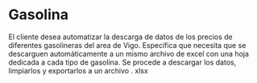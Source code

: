 # Gasolina
El cliente desea automatizar la descarga de datos de los precios de diferentes gasolineras del area de Vigo.
Especifica que necesita que se descarguen automáticamente a un mismo archivo de excel con una hoja dedicada a cada tipo de gasolina.
Se procede a descargar los datos, limpiarlos y exportarlos a un archivo . xlsx
